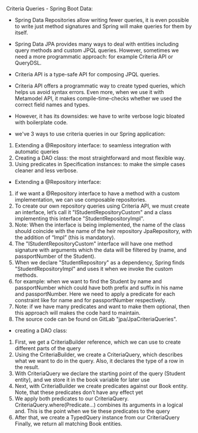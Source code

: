 Criteria Queries - Spring Boot Data:
* Spring Data Repositories allow writing fewer queries, it is even possible to write just method signatures and Spring will make queries for them by itself.

* Spring Data JPA provides many ways to deal with entities including query methods and custom JPQL queries. However, sometimes we need a more programmatic approach: for example Criteria API or QueryDSL.

* Criteria API is a type-safe API for composing JPQL queries.

* Criteria API offers a programmatic way to create typed queries, which helps us avoid syntax errors. Even more, when we use it with Metamodel API, it makes compile-time-checks whether we used the correct field names and types.

* However, it has its downsides: we have to write verbose logic bloated with boilerplate code.

* we've 3 ways to use criteria queries in our Spring application:
1. Extending a @Repository interface: to seamless integration with automatic queries
2. Creating a DAO class:  the most straightforward and most flexible way.
3. Using predicates in Specification instances: to make the simple cases cleaner and less verbose.


* Extending a @Repository interface:
1. if we want a @Repository interface to have a method with a custom implementation, we can use composable repositories.
2. To create our own repository queries using Criteria API, we must create an interface, let’s call it "IStudentRepositoryCustom" and a class implementing this interface "StudentRepositoryImpl".
3. Note: When the interface is being implemented, the name of the class should coincide with the name of the heir repository JpaRepository, with the addition of “Impl” (this is mandatory).
4. The "IStudentRepositoryCustom" interface will have one method signature with arguments which the data will be filtered by (name, and passportNumber of the Student).
5. When we declare "StudentRepository" as a dependency, Spring finds "StudentRepositoryImpl" and uses it when we invoke the custom methods.
6. for example: when we want to find the Student by name and passportNumber which could have both prefix and suffix in his name and passportNumber. Here we need to apply a predicate for each constraint like for name and for passportNumber respectively.
7. Note: if we have many predicates and want to make them optional, then this approach will makes the code hard to maintain.
8. The source code can be found on GitLab "jpa/JpaCriteriaQueries".

* creating a DAO class: 
1. First, we get a CriteriaBuilder reference, which we can use to create different parts of the query
2. Using the CriteriaBuilder, we create a CriteriaQuery<Student>, which describes what we want to do in the query. Also, it declares the type of a row in the result. 
3. With CriteriaQuery<Student> we declare the starting point of the query (Student entity), and we store it in the book variable for later use
4. Next, with CriteriaBuilder we create predicates against our Book entity. Note, that these predicates don’t have any effect yet
5. We apply both predicates to our CriteriaQuery. CriteriaQuery.where(Predicate…) combines its arguments in a logical and. This is the point when we tie these predicates to the query
6. After that, we create a TypedQuery<Student> instance from our CriteriaQuery
    Finally, we return all matching Book entities.

